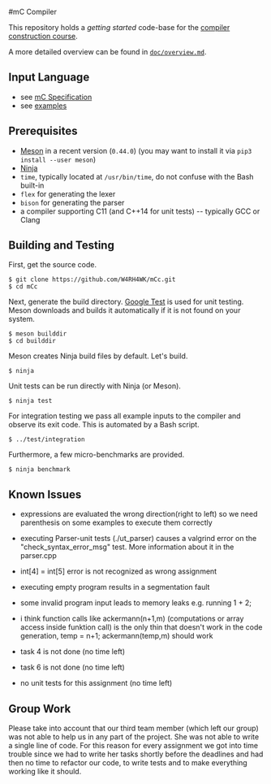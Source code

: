 #mC Compiler

This repository holds a *getting started* code-base for the [compiler construction course](https://github.com/W4RH4WK/UIBK-703602-Compiler-Construction).

A more detailed overview can be found in [`doc/overview.md`](doc/overview.md).

## Input Language

- see [mC Specification](https://github.com/W4RH4WK/UIBK-703602-Compiler-Construction/blob/master/mC_specification.md)
- see [examples](doc/examples)

## Prerequisites

- [Meson](http://mesonbuild.com/) in a recent version (`0.44.0`)
  (you may want to install it via `pip3 install --user meson`)
- [Ninja](https://ninja-build.org/)
- `time`, typically located at `/usr/bin/time`, do not confuse with the Bash built-in
- `flex` for generating the lexer
- `bison` for generating the parser
- a compiler supporting C11 (and C++14 for unit tests) -- typically GCC or Clang

## Building and Testing

First, get the source code.

    $ git clone https://github.com/W4RH4WK/mCc.git
    $ cd mCc

Next, generate the build directory.
[Google Test](https://github.com/google/googletest) is used for unit testing.
Meson downloads and builds it automatically if it is not found on your system.

    $ meson builddir
    $ cd builddir

Meson creates Ninja build files by default.
Let's build.

    $ ninja

Unit tests can be run directly with Ninja (or Meson).

    $ ninja test

For integration testing we pass all example inputs to the compiler and observe its exit code.
This is automated by a Bash script.

    $ ../test/integration

Furthermore, a few micro-benchmarks are provided.

    $ ninja benchmark

## Known Issues

- expressions are evaluated the wrong direction(right to left) so we need parenthesis on some examples to execute them correctly



- executing Parser-unit tests (./ut_parser) causes a valgrind error on the "check_syntax_error_msg" test. More information about it in the parser.cpp
- int[4] = int[5] error is not recognized as wrong assignment
- executing empty program results in a segmentation fault
- some invalid program input leads to memory leaks e.g. running 1 + 2; 
- i think function calls like ackermann(n+1,m) (computations or array access inside funktion call) is the only thin that doesn't work in the code generation, temp = n+1; ackermann(temp,m) should work
- task 4 is not done (no time left)
- task 6 is not done (no time left)
- no unit tests for this assignment (no time left)

## Group Work
Please take into account that our third team member (which left our group) was not able to help us in any part of the project. She was not able to write a single line of code. For this reason for every assignment we got into time trouble since we had to write her tasks shortly before the deadlines and had then no time to refactor our code, to write tests and to make everything working like it should.
